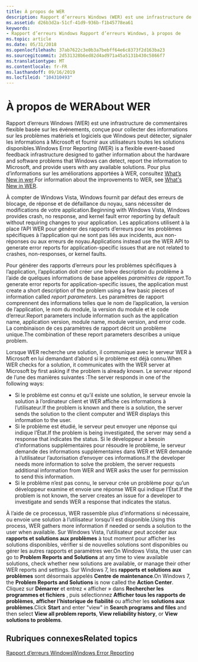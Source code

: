 ```yaml
---
title: À propos de WER
description: Rapport d’erreurs Windows (WER) est une infrastructure de commentaires flexible basée sur les événements, conçue pour collecter des informations sur les problèmes matériels et logiciels que Windows peut détecter, signaler les informations à Microsoft et fournir aux utilisateurs toutes les solutions disponibles. Pour plus d’informations sur les améliorations apportées à WER, consultez What’s New in WER.
ms.assetid: d26b3d2a-51cf-41d9-936b-f1b45778ea61
keywords:
- Rapport d’erreurs Windows Rapport d’erreurs Windows, à propos de
ms.topic: article
ms.date: 05/31/2018
ms.openlocfilehash: 37ab7622c3e0b3a7bebff64e6c8373f2d163ba23
ms.sourcegitcommit: 2d531328b6ed82d4ad971a45a5131b430c5866f7
ms.translationtype: MT
ms.contentlocale: fr-FR
ms.lasthandoff: 09/16/2019
ms.locfileid: "104310493"
---
```

# <a name="about-wer"></a><span data-ttu-id="7f182-105">À propos de WER</span><span class="sxs-lookup"><span data-stu-id="7f182-105">About WER</span></span>

<span data-ttu-id="7f182-106">Rapport d’erreurs Windows (WER) est une infrastructure de commentaires flexible basée sur les événements, conçue pour collecter des informations sur les problèmes matériels et logiciels que Windows peut détecter, signaler les informations à Microsoft et fournir aux utilisateurs toutes les solutions disponibles.</span><span class="sxs-lookup"><span data-stu-id="7f182-106">Windows Error Reporting (WER) is a flexible event-based feedback infrastructure designed to gather information about the hardware and software problems that Windows can detect, report the information to Microsoft, and provide users with any available solutions.</span></span> <span data-ttu-id="7f182-107">Pour plus d’informations sur les améliorations apportées à WER, consultez [What’s New in wer](what-s-new-in-wer.md).</span><span class="sxs-lookup"><span data-stu-id="7f182-107">For information about the improvements to WER, see [What's New in WER](what-s-new-in-wer.md).</span></span>

<span data-ttu-id="7f182-108">À compter de Windows Vista, Windows fournit par défaut des erreurs de blocage, de réponse et de défaillance du noyau, sans nécessiter de modifications de votre application.</span><span class="sxs-lookup"><span data-stu-id="7f182-108">Beginning with Windows Vista, Windows provides crash, no response, and kernel fault error reporting by default without requiring changes to your application.</span></span> <span data-ttu-id="7f182-109">Les applications utilisent à la place l’API WER pour générer des rapports d’erreurs pour les problèmes spécifiques à l’application qui ne sont pas liés aux incidents, aux non-réponses ou aux erreurs de noyau.</span><span class="sxs-lookup"><span data-stu-id="7f182-109">Applications instead use the WER API to generate error reports for application-specific issues that are not related to crashes, non-responses, or kernel faults.</span></span>

<span data-ttu-id="7f182-110">Pour générer des rapports d’erreurs pour les problèmes spécifiques à l’application, l’application doit créer une brève description du problème à l’aide de quelques informations de base appelées *paramètres de rapport*.</span><span class="sxs-lookup"><span data-stu-id="7f182-110">To generate error reports for application-specific issues, the application must create a short description of the problem using a few basic pieces of information called *report parameters*.</span></span> <span data-ttu-id="7f182-111">Les paramètres de rapport comprennent des informations telles que le nom de l’application, la version de l’application, le nom du module, la version du module et le code d’erreur.</span><span class="sxs-lookup"><span data-stu-id="7f182-111">Report parameters include information such as the application name, application version, module name, module version, and error code.</span></span> <span data-ttu-id="7f182-112">La combinaison de ces paramètres de rapport décrit un problème unique.</span><span class="sxs-lookup"><span data-stu-id="7f182-112">The combination of these report parameters describes a unique problem.</span></span>

<span data-ttu-id="7f182-113">Lorsque WER recherche une solution, il communique avec le serveur WER à Microsoft en lui demandant d’abord si le problème est déjà connu.</span><span class="sxs-lookup"><span data-stu-id="7f182-113">When WER checks for a solution, it communicates with the WER server at Microsoft by first asking if the problem is already known.</span></span> <span data-ttu-id="7f182-114">Le serveur répond de l’une des manières suivantes :</span><span class="sxs-lookup"><span data-stu-id="7f182-114">The server responds in one of the following ways:</span></span>

-   <span data-ttu-id="7f182-115">Si le problème est connu et qu’il existe une solution, le serveur envoie la solution à l’ordinateur client et WER affiche ces informations à l’utilisateur.</span><span class="sxs-lookup"><span data-stu-id="7f182-115">If the problem is known and there is a solution, the server sends the solution to the client computer and WER displays this information to the user.</span></span>
-   <span data-ttu-id="7f182-116">Si le problème est étudié, le serveur peut envoyer une réponse qui indique l’État.</span><span class="sxs-lookup"><span data-stu-id="7f182-116">If the problem is being investigated, the server may send a response that indicates the status.</span></span> <span data-ttu-id="7f182-117">Si le développeur a besoin d’informations supplémentaires pour résoudre le problème, le serveur demande des informations supplémentaires dans WER et WER demande à l’utilisateur l’autorisation d’envoyer ces informations.</span><span class="sxs-lookup"><span data-stu-id="7f182-117">If the developer needs more information to solve the problem, the server requests additional information from WER and WER asks the user for permission to send this information.</span></span>
-   <span data-ttu-id="7f182-118">Si le problème n’est pas connu, le serveur crée un problème pour qu’un développeur examine et envoie une réponse WER qui indique l’État.</span><span class="sxs-lookup"><span data-stu-id="7f182-118">If the problem is not known, the server creates an issue for a developer to investigate and sends WER a response that indicates the status.</span></span>

<span data-ttu-id="7f182-119">À l’aide de ce processus, WER rassemble plus d’informations si nécessaire, ou envoie une solution à l’utilisateur lorsqu’il est disponible.</span><span class="sxs-lookup"><span data-stu-id="7f182-119">Using this process, WER gathers more information if needed or sends a solution to the user when available.</span></span> <span data-ttu-id="7f182-120">Sur Windows Vista, l’utilisateur peut accéder aux **rapports et solutions aux problèmes** à tout moment pour afficher les solutions disponibles, vérifier si de nouvelles solutions sont disponibles ou gérer les autres rapports et paramètres wer.</span><span class="sxs-lookup"><span data-stu-id="7f182-120">On Windows Vista, the user can go to **Problem Reports and Solutions** at any time to view available solutions, check whether new solutions are available, or manage their other WER reports and settings.</span></span> <span data-ttu-id="7f182-121">Sur Windows 7, les **rapports et solutions aux problèmes** sont désormais appelés **Centre de maintenance**.</span><span class="sxs-lookup"><span data-stu-id="7f182-121">On Windows 7, the **Problem Reports and Solutions** is now called the **Action Center**.</span></span> <span data-ttu-id="7f182-122">Cliquez sur **Démarrer** et entrez « afficher » dans **Rechercher les programmes et fichiers** , puis sélectionnez **Afficher tous les rapports de problèmes**, **afficher l’historique de fiabilité** ou afficher les **solutions aux problèmes**.</span><span class="sxs-lookup"><span data-stu-id="7f182-122">Click **Start** and enter "view" in **Search programs and files** and then select **View all problem reports**, **View reliability history**, or **View solutions to problems**.</span></span>

## <a name="related-topics"></a><span data-ttu-id="7f182-123">Rubriques connexes</span><span class="sxs-lookup"><span data-stu-id="7f182-123">Related topics</span></span>

<dl> <dt>

[<span data-ttu-id="7f182-124">Rapport d’erreurs Windows</span><span class="sxs-lookup"><span data-stu-id="7f182-124">Windows Error Reporting</span></span>](windows-error-reporting.md)
</dt> </dl>

 

 




